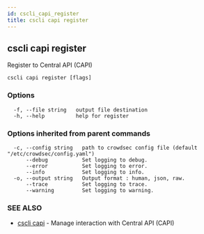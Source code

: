 ```yaml
---
id: cscli_capi_register
title: cscli capi register
---
```

## cscli capi register

Register to Central API (CAPI)

```
cscli capi register [flags]
```

### Options

```
  -f, --file string   output file destination
  -h, --help          help for register
```

### Options inherited from parent commands

```
  -c, --config string   path to crowdsec config file (default "/etc/crowdsec/config.yaml")
      --debug           Set logging to debug.
      --error           Set logging to error.
      --info            Set logging to info.
  -o, --output string   Output format : human, json, raw.
      --trace           Set logging to trace.
      --warning         Set logging to warning.
```

### SEE ALSO

* [cscli capi](/docs/cscli/cscli_capi)	 - Manage interaction with Central API (CAPI)

